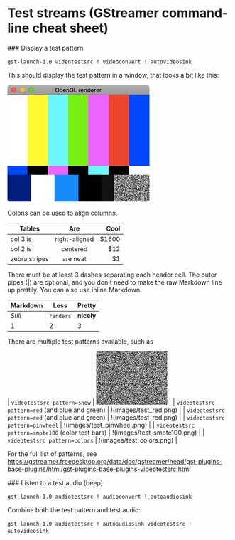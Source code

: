 # Test streams (GStreamer command-line cheat sheet)

### Display a test pattern

```
gst-launch-1.0 videotestsrc ! videoconvert ! autovideosink
```

This should display the test pattern in a window, that looks a 
bit like this:

![Test pattern window](images/test-pattern.png "Test pattern window")

Colons can be used to align columns.

| Tables        | Are           | Cool  |
| ------------- |:-------------:| -----:|
| col 3 is      | right-aligned | $1600 |
| col 2 is      | centered      |   $12 |
| zebra stripes | are neat      |    $1 |

There must be at least 3 dashes separating each header cell.
The outer pipes (|) are optional, and you don't need to make the 
raw Markdown line up prettily. You can also use inline Markdown.

Markdown | Less | Pretty
--- | --- | ---
*Still* | `renders` | **nicely**
1 | 2 | 3

There are multiple test patterns available, such as

| `videotestsrc pattern=snow`  | ![](images/test_snow.png) |
| `videotestsrc pattern=red` (and blue and green) | !(images/test_red.png) |
| `videotestsrc pattern=red` (and blue and green) | !(images/test_red.png) |
| `videotestsrc pattern=pinwheel` | !(images/test_pinwheel.png) |
| `videotestsrc pattern=smpte100` (color test bars) | !(images/test_smpte100.png) |
| `videotestsrc pattern=colors` | !(images/test_colors.png) |

For the full list of patterns, see https://gstreamer.freedesktop.org/data/doc/gstreamer/head/gst-plugins-base-plugins/html/gst-plugins-base-plugins-videotestsrc.html

### Listen to a test audio (beep)

```
gst-launch-1.0 audiotestsrc ! audioconvert ! autoaudiosink
```

Combine both the test pattern and test audio:

```
gst-launch-1.0 audiotestsrc ! autoaudiosink videotestsrc ! autovideosink
```
